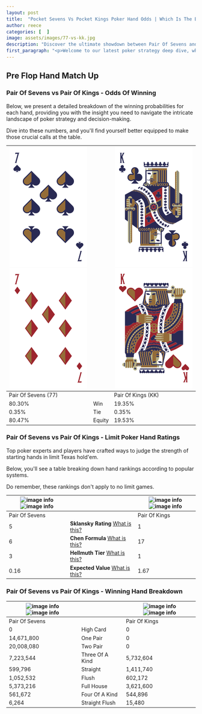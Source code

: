 ```yaml
---
layout: post
title:  "Pocket Sevens Vs Pocket Kings Poker Hand Odds | Which Is The Better Hand In Poker? A Complete Guide"
author: reece
categories: [  ]
image: assets/images/77-vs-kk.jpg
description: "Discover the ultimate showdown between Pair Of Sevens and Pair Of Kings in poker! Uncover the odds, strategies, and scenarios where one hand triumphs over the other. Get ready to up your poker game with this thrilling analysis."
first_paragraph: "<p>Welcome to our latest poker strategy deep dive, where we're pitting two distinct hands against each other in a high-stakes showdown: Pair Of Sevens vs Pair Of Kings.</p><p>In the dynamic world of poker, every decision counts, and knowing which hand holds the upper hand is key to your success at the table.</p><p>In this article, we'll dissect these two hands, explore the scenarios where one dominates the other, and equip you with the knowledge to make strategic choices that can tip the odds in your favor.</p><p>Get ready to unravel the intriguing dynamics of these poker hands and elevate your game to new heights.</p>"
---
```




[comment]: # (sp0)

## Pre Flop Hand Match Up

<div class="table hand-ratings" markdown="1"> 



### Pair Of Sevens vs Pair Of Kings - Odds Of Winning

Below, we present a detailed breakdown of the winning probabilities for each hand, providing you with the insight you need to navigate the intricate landscape of poker strategy and decision-making. 

Dive into these numbers, and you'll find yourself better equipped to make those crucial calls at the table.


    
| ![image info](assets/images/hand1/7.png) ![image info](assets/images/hand1/7o.png) |  | ![image info](assets/images/hand2/k.png) ![image info](assets/images/hand2/ko.png) |
| -------- | -------- | -------- |
| Pair Of Sevens (77) |  | Pair Of Kings (KK) |
| 80.30% | Win | 19.35% |
| 0.35% | Tie | 0.35% |
| 80.47% | Equity | 19.53% |




[comment]: # (sp1)



### Pair Of Sevens vs Pair Of Kings - Limit Poker Hand Ratings

Top poker experts and players have crafted ways to judge the strength of starting hands in limit Texas hold'em. 

Below, you'll see a table breaking down hand rankings according to popular systems. 

Do remember, these rankings don't apply to no limit games.


    
| ![image info](https://www.riverpairs.com/assets/images/hand1/7.png) ![image info](https://www.riverpairs.com/assets/images/hand1/7o.png) |  | ![image info](https://www.riverpairs.com/assets/images/hand2/k.png) ![image info](https://www.riverpairs.com/assets/images/hand2/ko.png) |
| -------- | -------- | -------- |
| Pair Of Sevens |  | Pair Of Kings |
| 5 | **Sklansky Rating** [What is this?](/sklansky-rating-explained) | 1 |
| 6 | **Chen Formula** [What is this?](/chen-formula-explained) | 17 |
| 3 | **Hellmuth Tier** [What is this?](/Hellmuth-tier-explained) | 1 |
| 0.16 | **Expected Value** [What is this?](/expected-value-explained) | 1.67 |




[comment]: # (sp2)



### Pair Of Sevens vs Pair Of Kings - Winning Hand Breakdown


    
| ![image info](https://www.riverpairs.com/assets/images/hand1/7.png) ![image info](https://www.riverpairs.com/assets/images/hand1/7o.png) |  | ![image info](https://www.riverpairs.com/assets/images/hand2/k.png) ![image info](https://www.riverpairs.com/assets/images/hand2/ko.png) |
| -------- | -------- | -------- |
| Pair Of Sevens |  | Pair Of Kings |
| 0 | High Card | 0 |
| 14,671,800 | One Pair | 0 |
| 20,008,080 | Two Pair | 0 |
| 7,223,544 | Three Of A Kind | 5,732,604 |
| 599,796 | Straight | 1,411,740 |
| 1,052,532 | Flush | 602,172 |
| 5,373,216 | Full House | 3,621,600 |
| 561,672 | Four Of A Kind | 544,896 |
| 6,264 | Straight Flush | 15,480 |




[comment]: # (sp3)



</div>

[comment]: # (sp4)



[comment]: # (sp5)

